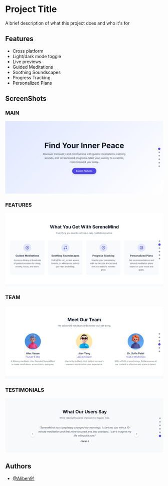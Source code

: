 
# Project Title

A brief description of what this project does and who it's for


## Features

- Cross platform
- Light/dark mode toggle
- Live previews
- Guided Meditations
- Soothing Soundscapes
- Progress Tracking
- Personalized Plans


## ScreenShots

### MAIN
![screenshot](./assets/images/screenshots/main.jpg)

### FEATURES
![screenshot](./assets/images/screenshots/features.jpg)

### TEAM
![screenshot](./assets/images/screenshots/team.jpg)

### TESTIMONIALS
![screenshot](./assets/images/screenshots/testimonials.jpg)


## Authors

- [@Aliben91](https://www.github.com/Aliben91)



